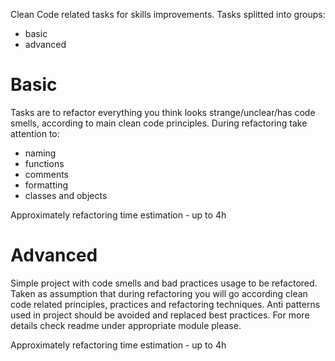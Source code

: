 Clean Code related tasks for skills improvements. Tasks splitted into groups:
- basic
- advanced


# Basic 
Tasks are to refactor everything you think looks strange/unclear/has code smells, according to main clean code 
principles. During refactoring take attention to: 
- naming
- functions
- comments
- formatting
- classes and objects 

Approximately refactoring time estimation - up to 4h

# Advanced
Simple project with code smells and bad practices usage to be refactored. Taken as assumption that during refactoring 
you will go according
clean code related principles, practices and refactoring techniques. Anti patterns used in 
project should be avoided and replaced best practices. For more details check readme under appropriate module please.

Approximately refactoring time estimation - up to 4h